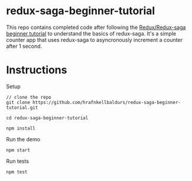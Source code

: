 # redux-saga-beginner-tutorial
This repo contains completed code after following the [Redux/Redux-saga beginner tutorial](https://github.com/redux-saga/redux-saga/blob/master/docs/introduction/BeginnerTutorial.md) to understand the basics of redux-saga.
It's a simple counter app that uses redux-saga to asyncronously increment a counter after 1 second.

# Instructions

Setup

```
// clone the repo
git clone https://github.com/hrafnkellbaldurs/redux-saga-beginner-tutorial.git

cd redux-saga-beginner-tutorial

npm install
```

Run the demo

```
npm start
```

Run tests

```
npm test
```
